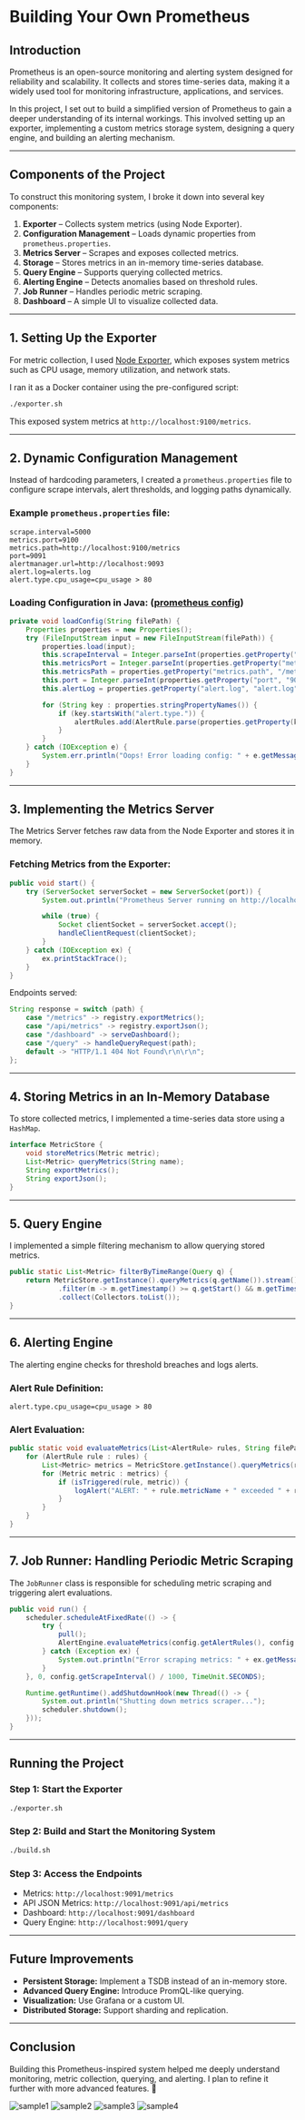 # Building Your Own Prometheus

## Introduction
Prometheus is an open-source monitoring and alerting system designed for reliability and scalability. It collects and stores time-series data, making it a widely used tool for monitoring infrastructure, applications, and services.

In this project, I set out to build a simplified version of Prometheus to gain a deeper understanding of its internal workings. This involved setting up an exporter, implementing a custom metrics storage system, designing a query engine, and building an alerting mechanism.

---

## Components of the Project
To construct this monitoring system, I broke it down into several key components:

1. **Exporter** – Collects system metrics (using Node Exporter).
2. **Configuration Management** – Loads dynamic properties from `prometheus.properties`.
3. **Metrics Server** – Scrapes and exposes collected metrics.
4. **Storage** – Stores metrics in an in-memory time-series database.
5. **Query Engine** – Supports querying collected metrics.
6. **Alerting Engine** – Detects anomalies based on threshold rules.
7. **Job Runner** – Handles periodic metric scraping.
8. **Dashboard** – A simple UI to visualize collected data.

---

## 1. Setting Up the Exporter
For metric collection, I used [Node Exporter](https://github.com/prometheus/node_exporter), which exposes system metrics such as CPU usage, memory utilization, and network stats.

I ran it as a Docker container using the pre-configured script:
```sh
./exporter.sh
```
This exposed system metrics at `http://localhost:9100/metrics`.

---

## 2. Dynamic Configuration Management
Instead of hardcoding parameters, I created a `prometheus.properties` file to configure scrape intervals, alert thresholds, and logging paths dynamically.

### Example `prometheus.properties` file:
```properties
scrape.interval=5000
metrics.port=9100
metrics.path=http://localhost:9100/metrics
port=9091
alertmanager.url=http://localhost:9093
alert.log=alerts.log
alert.type.cpu_usage=cpu_usage > 80
```

### **Loading Configuration in Java:** ([prometheus config](./main/java/com/elitekaycy/prometheus/utils/PrometheusConfig.java))
```java
private void loadConfig(String filePath) {
    Properties properties = new Properties();
    try (FileInputStream input = new FileInputStream(filePath)) {
        properties.load(input);
        this.scrapeInterval = Integer.parseInt(properties.getProperty("scrape.interval", "5000"));
        this.metricsPort = Integer.parseInt(properties.getProperty("metrics.port", "8080"));
        this.metricsPath = properties.getProperty("metrics.path", "/metrics");
        this.port = Integer.parseInt(properties.getProperty("port", "9090"));
        this.alertLog = properties.getProperty("alert.log", "alert.log");

        for (String key : properties.stringPropertyNames()) {
            if (key.startsWith("alert.type.")) {
                alertRules.add(AlertRule.parse(properties.getProperty(key)));
            }
        }
    } catch (IOException e) {
        System.err.println("Oops! Error loading config: " + e.getMessage());
    }
}
```

---

## 3. Implementing the Metrics Server
The Metrics Server fetches raw data from the Node Exporter and stores it in memory.

### **Fetching Metrics from the Exporter:**
```java
public void start() {
    try (ServerSocket serverSocket = new ServerSocket(port)) {
        System.out.println("Prometheus Server running on http://localhost:" + port);

        while (true) {
            Socket clientSocket = serverSocket.accept();
            handleClientRequest(clientSocket);
        }
    } catch (IOException ex) {
        ex.printStackTrace();
    }
}
```

Endpoints served:
```java
String response = switch (path) {
    case "/metrics" -> registry.exportMetrics();
    case "/api/metrics" -> registry.exportJson();
    case "/dashboard" -> serveDashboard();
    case "/query" -> handleQueryRequest(path);
    default -> "HTTP/1.1 404 Not Found\r\n\r\n";
};
```

---

## 4. Storing Metrics in an In-Memory Database
To store collected metrics, I implemented a time-series data store using a `HashMap`.
```java
interface MetricStore {
    void storeMetrics(Metric metric);
    List<Metric> queryMetrics(String name);
    String exportMetrics();
    String exportJson();
}
```

---

## 5. Query Engine
I implemented a simple filtering mechanism to allow querying stored metrics.
```java
public static List<Metric> filterByTimeRange(Query q) {
    return MetricStore.getInstance().queryMetrics(q.getName()).stream()
            .filter(m -> m.getTimestamp() >= q.getStart() && m.getTimestamp() <= q.getEnd())
            .collect(Collectors.toList());
}
```

---

## 6. Alerting Engine
The alerting engine checks for threshold breaches and logs alerts.

### **Alert Rule Definition:**
```properties
alert.type.cpu_usage=cpu_usage > 80
```

### **Alert Evaluation:**
```java
public static void evaluateMetrics(List<AlertRule> rules, String filePath) {
    for (AlertRule rule : rules) {
        List<Metric> metrics = MetricStore.getInstance().queryMetrics(rule.metricName);
        for (Metric metric : metrics) {
            if (isTriggered(rule, metric)) {
                logAlert("ALERT: " + rule.metricName + " exceeded " + rule.metricValue, filePath);
            }
        }
    }
}
```

---

## 7. Job Runner: Handling Periodic Metric Scraping
The `JobRunner` class is responsible for scheduling metric scraping and triggering alert evaluations.

```java
public void run() {
    scheduler.scheduleAtFixedRate(() -> {
        try {
            pull();
            AlertEngine.evaluateMetrics(config.getAlertRules(), config.getAlertLog());
        } catch (Exception ex) {
            System.out.println("Error scraping metrics: " + ex.getMessage());
        }
    }, 0, config.getScrapeInterval() / 1000, TimeUnit.SECONDS);

    Runtime.getRuntime().addShutdownHook(new Thread(() -> {
        System.out.println("Shutting down metrics scraper...");
        scheduler.shutdown();
    }));
}
```

---

## Running the Project
### **Step 1: Start the Exporter**
```sh
./exporter.sh
```
### **Step 2: Build and Start the Monitoring System**
```sh
./build.sh
```
### **Step 3: Access the Endpoints**
- Metrics: `http://localhost:9091/metrics`
- API JSON Metrics: `http://localhost:9091/api/metrics`
- Dashboard: `http://localhost:9091/dashboard`
- Query Engine: `http://localhost:9091/query`

---

## Future Improvements
- **Persistent Storage:** Implement a TSDB instead of an in-memory store.
- **Advanced Query Engine:** Introduce PromQL-like querying.
- **Visualization:** Use Grafana or a custom UI.
- **Distributed Storage:** Support sharding and replication.

---

## Conclusion
Building this Prometheus-inspired system helped me deeply understand monitoring, metric collection, querying, and alerting. I plan to refine it further with more advanced features. 🚀


![sample1](./docs/metrics1.png)
![sample2](./docs/metrics2.png)
![sample3](./docs/metrics3.png)
![sample4](./docs/metrics4.png)
